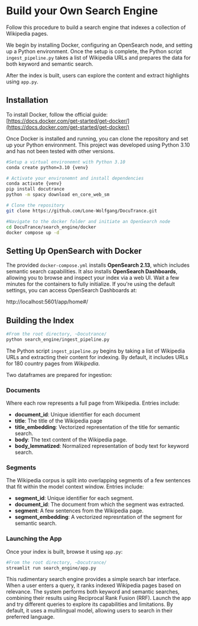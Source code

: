 # Build your Own Search Engine

Follow this procedure to build a search engine that indexes a collection of Wikipedia pages.

We begin by installing Docker, configuring an OpenSearch node, and setting up a Python environment. Once the setup is complete, the Python script `ingest_pipeline.py` takes a list of Wikipedia URLs and prepares the data for both keyword and semantic search.

After the index is built, users can explore the content and extract highlights using `app.py`.

## Installation

To install Docker, follow the official guide:  
[https://docs.docker.com/get-started/get-docker/](https://docs.docker.com/get-started/get-docker/)

Once Docker is installed and running, you can clone the repository and set up your Python environment. This project was developed using Python 3.10 and has not been tested with other versions.

```bash
#Setup a virtual environemnt with Python 3.10
conda create python=3.10 {venv}

# Activate your environemnt and install dependencies
conda activate {venv}
pip install docutrance
python -m spacy download en_core_web_sm

# Clone the repository
git clone https://github.com/Lone-Wolfgang/DocuTrance.git

#Navigate to the docker folder and initiate an OpenSearch node
cd DocuTrance/search_engine/docker
docker compose up -d
```

## Setting Up OpenSearch with Docker

The provided `docker-compose.yml` installs **OpenSearch 2.13**, which includes semantic search capabilities. It also installs **OpenSearch Dashboards**, allowing you to browse and inspect your index via a web UI. Wait a few minutes for the containers to fully initialize.
If you're using the default settings, you can access OpenSearch Dashboards at:

http://localhost:5601/app/home#/


## Building the Index

```bash
#From the root directory, ~Docutrance/
python search_engine/ingest_pipeline.py
```


The Python script `ingest_pipeline.py` begins by taking a list of Wikipedia URLs and extracting their content for indexing. By default, it includes URLs for 180 country pages from *Wikipedia*.

Two dataframes are prepared for ingestion:

### Documents
Where each row represents a full page from Wikipedia. Entries include:

- **document_id**: Unique idientifier for each document
- **title**: The title of the Wikipedia page
- **title_embedding**: Vectorized representation of the title for semantic search.
- **body**: The text content of the Wikipedia page.
- **body_lemmatized**: Normalized representation of body text for keyword search.

### Segments
The Wikipedia corpus is split into overlapping segments of a few sentences that fit within the model context window. Entries include:

- **segment_id**: Unique identifier for each segment.
- **document_id**: The document from which the segment was extracted.
- **segment**: A few sentences from the Wikipedia page.
- **segment_embedding**: A vectorized represntation of the segment for semantic search.


### Launching the App

Once your index is built, browse it using `app.py`:

```bash
#From the root directory, ~Docutrance/
streamlit run search_engine/app.py
``` 

This rudimentary search engine provides a simple search bar interface. When a user enters a query, it ranks indexed Wikipedia pages based on relevance. The system performs both keyword and semantic searches, combining their results using Reciprocal Rank Fusion (RRF). Launch the app and try different queries to explore its capabilities and limitations. By default, it uses a multilingual model, allowing users to search in their preferred language.





